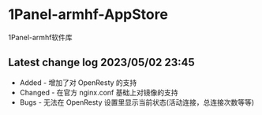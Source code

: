 # 1Panel-armhf-AppStore
1Panel-armhf软件库

## Latest change log 2023/05/02 23:45
- Added - 增加了对 OpenResty 的支持
- Changed - 在官方 nginx.conf 基础上对镜像的支持
- Bugs - 无法在 OpenResty 设置里显示当前状态(活动连接，总连接次数等等)
